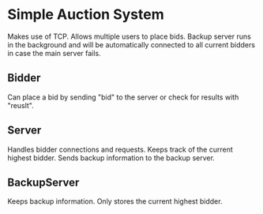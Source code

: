 # Simple Auction System

Makes use of TCP. Allows multiple users to place bids. Backup server runs in the background and will be automatically connected to all current bidders in case the main server fails.

## Bidder
Can place a bid by sending "bid" to the server or check for results with "reuslt".

## Server
Handles bidder connections and requests. Keeps track of the current highest bidder. Sends backup information to the backup server.

## BackupServer
Keeps backup information. Only stores the current highest bidder.